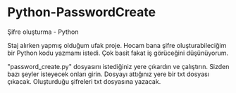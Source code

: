 # Python-PasswordCreate
Şifre oluşturma - Python

Staj alırken yapmış olduğum ufak proje. Hocam bana şifre oluşturabileciğim bir Python kodu yazmamı istedi. Çok basit fakat iş görüceğini düşünüyorum.

"password_create.py" dosyasını istediğiniz yere çıkardın ve çalıştırın.
Sizden bazı şeyler isteyecek onları girin.
Dosyayı attığınız yere bir txt dosyası çıkacak. Oluşturduğu şifreleri txt dosyasına yazacak.
